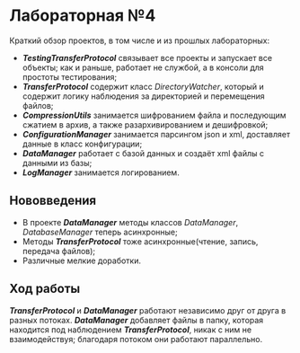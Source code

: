 # Лабораторная №4

Краткий обзор проектов, в том числе и из прошлых лабораторных:
- ***TestingTransferProtocol*** связывает все проекты и запускает все объекты; как и раньше, работает не службой, а в консоли для простоты тестирования;
- ***TransferProtocol*** содержит класс *DirectoryWatcher*, который и содержит логику наблюдения за директорией и перемещения файлов;
- ***CompressionUtils*** занимается шифрованием файла и последующим сжатием в архив, а также разархивированием и дешифровкой;
- ***ConfigurationManager*** занимается парсингом json и xml, доставляет данные в класс конфигурации;
- ***DataManager*** работает с базой данных и создаёт xml файлы с данными из базы;
- ***LogManager*** занимается логированием.

## Нововведения
- В проекте ***DataManager*** методы классов *DataManager*, *DatabaseManager* теперь асинхронные;
- Методы ***TransferProtocol*** тоже асинхронные(чтение, запись, передача файлов);
- Различные мелкие доработки.

## Ход работы
***TransferProtocol*** и ***DataManager*** работают независимо друг от друга в разных потоках. ***DataManager*** добавляет файлы в папку, которая находится под наблюдением ***TransferProtocol***, никак с ним не взаимодействуя; благодаря потоком они работают параллельно.
